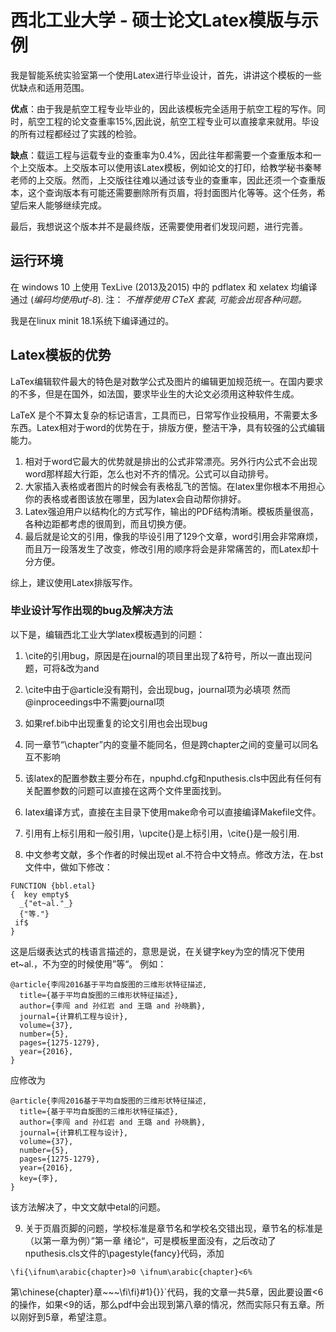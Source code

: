 
# 西北工业大学 - 硕士论文Latex模版与示例

我是智能系统实验室第一个使用Latex进行毕业设计，首先，讲讲这个模板的一些优缺点和适用范围。

**优点**：由于我是航空工程专业毕业的，因此该模板完全适用于航空工程的写作。同时，航空工程的论文查重率15%,因此说，航空工程专业可以直接拿来就用。毕设的所有过程都经过了实践的检验。

**缺点**：载运工程与运载专业的查重率为0.4%，因此往年都需要一个查重版本和一个上交版本。上交版本可以使用该Latex模板，例如论文的打印，给教学秘书秦琴老师的上交版。然而，上交版往往难以通过该专业的查重率，因此还须一个查重版本，这个查询版本有可能还需要删除所有页眉，将封面图片化等等。这个任务，希望后来人能够继续完成。

最后，我想说这个版本并不是最终版，还需要使用者们发现问题，进行完善。

## 运行环境
在 windows 10 上使用 TexLive (2013及2015) 中的 pdflatex 和 xelatex 均编译通过 (*编码均使用utf-8*).
注： *不推荐使用 CTeX 套装, 可能会出现各种问题。*

我是在linux minit 18.1系统下编译通过的。

## Latex模板的优势
LaTex编辑软件最大的特色是对数学公式及图片的编辑更加规范统一。在国内要求的不多，但是在国外，如法国，要求毕业生的大论文必须用这种软件生成。

LaTeX 是个不算太复杂的标记语言，工具而已，日常写作业投稿用，不需要太多东西。Latex相对于word的优势在于，排版方便，整洁干净，具有较强的公式编辑能力。
	
1. 相对于word它最大的优势就是排出的公式非常漂亮。另外行内公式不会出现word那样超大行距，怎么也对不齐的情况。公式可以自动排号。
2. 大家插入表格或者图片的时候会有表格乱飞的苦恼。在latex里你根本不用担心你的表格或者图该放在哪里，因为latex会自动帮你排好。
3. Latex强迫用户以结构化的方式写作，输出的PDF结构清晰。模板质量很高，各种边距都考虑的很周到，而且切换方便。
4. 最后就是论文的引用，像我的毕设引用了129个文章，word引用会非常麻烦，而且万一段落发生了改变，修改引用的顺序将会是非常痛苦的，而Latex却十分方便。

综上，建议使用Latex排版写作。

### 毕业设计写作出现的bug及解决方法
以下是，编辑西北工业大学latex模板遇到的问题：

1. \cite的引用bug，原因是在journal的项目里出现了&符号，所以一直出现问题，可将&改为and

2. \cite中由于@article没有期刊，会出现bug，journal项为必填项 然而@inproceedings中不需要journal项

3. 如果ref.bib中出现重复的论文引用也会出现bug

4. 同一章节“\chapter”内的变量不能同名，但是跨chapter之间的变量可以同名互不影响

5. 该latex的配置参数主要分布在，npuphd.cfg和nputhesis.cls中因此有任何有关配置参数的问题可以直接在这两个文件里面找到。

6. latex编译方式，直接在主目录下使用make命令可以直接编译Makefile文件。
7. 引用有上标引用和一般引用，\upcite{}是上标引用，\cite{}是一般引用. 
8. 中文参考文献，多个作者的时候出现et al.不符合中文特点。修改方法，在.bst文件中，做如下修改：
```
FUNCTION {bbl.etal}
{  key empty$
  _{"et~al."_}
  {"等."}
 if$
}
```
这是后缀表达式的栈语言描述的，意思是说，在关键字key为空的情况下使用et~al.，不为空的时候使用”等“。
例如：
```
@article{李闯2016基于平均自旋图的三维形状特征描述,
  title={基于平均自旋图的三维形状特征描述},
  author={李闯 and 孙红岩 and 王璐 and 孙晓鹏},
  journal={计算机工程与设计},
  volume={37},
  number={5},
  pages={1275-1279},
  year={2016}, 
}
```
应修改为
```
@article{李闯2016基于平均自旋图的三维形状特征描述,
  title={基于平均自旋图的三维形状特征描述},
  author={李闯 and 孙红岩 and 王璐 and 孙晓鹏},
  journal={计算机工程与设计},
  volume={37},
  number={5},
  pages={1275-1279},
  year={2016},
  key={李},
}
```
该方法解决了，中文文献中etal的问题。

9. 关于页眉页脚的问题，学校标准是章节名和学校名交错出现，章节名的标准是（以第一章为例）”第一章 绪论“，可是模板里面没有，之后改动了nputhesis.cls文件的\pagestyle{fancy}代码，添加
```
\fi{\ifnum\arabic{chapter}>0 \ifnum\arabic{chapter}<6%
```
第\chinese{chapter}章~~~\fi\fi}#1}{}}`代码，我的文章一共5章，因此要设置<6的操作，如果<9的话，那么pdf中会出现到第八章的情况，然而实际只有五章。所以刚好到5章，希望注意。
